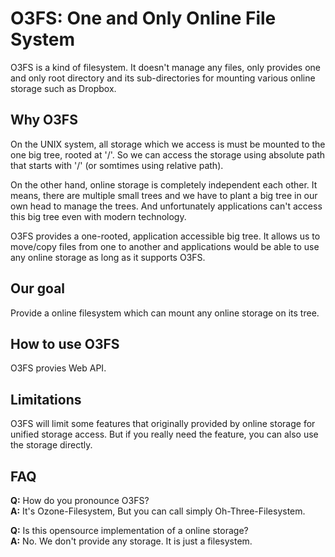 O3FS: One and Only Online File System
===

O3FS is a kind of filesystem. It doesn't manage any files, only provides
one and only root directory and its sub-directories for mounting various
online storage such as Dropbox.

Why O3FS
---

On the UNIX system, all storage which we access is must be mounted to the one
big tree, rooted at '/'. So we can access the storage using absolute path that
starts with '/' (or somtimes using relative path).

On the other hand, online storage is completely independent each other. It
means, there are multiple small trees and we have to plant a big tree in our
own head to manage the trees. And unfortunately applications can't access this
big tree even with modern technology.

O3FS provides a one-rooted, application accessible big tree. It allows us to
move/copy files from one to another and applications would be able to use any
online storage as long as it supports O3FS.

Our goal
---

Provide a online filesystem which can mount any online storage on its tree.

How to use O3FS
---

O3FS provies Web API.

Limitations
---

O3FS will limit some features that originally provided by online storage for
unified storage access. But if you really need the feature, you can also use
the storage directly.

FAQ
---
**Q:** How do you pronounce O3FS?  
**A:** It's Ozone-Filesystem, But you can call simply Oh-Three-Filesystem.

**Q:** Is this opensource implementation of a online storage?  
**A:** No. We don't provide any storage. It is just a filesystem.
